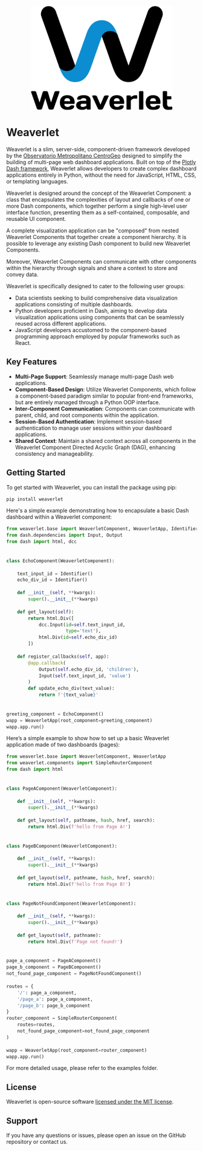 <p align="center">
  <img src="FullLogo_Transparent_NoBuffer.png" width="375" height="275" title="Logo">
</p>

# Weaverlet

Weaverlet is a slim, server-side, component-driven framework developed by the [Observatorio Metropolitano CentroGeo](https://observatoriogeo.mx) designed to simplify the building of multi-page web dashboard applications. Built on top of the [Plotly Dash framework](https://dash.plotly.com/), Weaverlet allows developers to create complex dashboard applications entirely in Python, without the need for JavaScript, HTML, CSS, or templating languages.

Weaverlet is designed around the concept of the Weaverlet Component: a class that encapsulates the complexities of layout and callbacks of one or more Dash components, which together perform a single high-level user interface function, presenting them as a self-contained, composable, and reusable UI component.

A complete visualization application can be "composed" from nested Weaverlet Components that together create a component hierarchy. It is possible to leverage any existing Dash component to build new Weaverlet Components. 

Moreover, Weaverlet Components can communicate with other components within the hierarchy through signals and share a context to store and convey data.

Weaverlet is specifically designed to cater to the following user groups:

* Data scientists seeking to build comprehensive data visualization applications consisting of multiple dashboards.
* Python developers proficient in Dash, aiming to develop data visualization applications using components that can be seamlessly reused across different applications.
* JavaScript developers accustomed to the component-based programming approach employed by popular frameworks such as React.

## Key Features

- **Multi-Page Support**: Seamlessly manage multi-page Dash web applications.
- **Component-Based Design**: Utilize Weaverlet Components, which follow a component-based paradigm similar to popular front-end frameworks, but are entirely managed through a Python OOP interface.
- **Inter-Component Communication**: Components can communicate with parent, child, and root components within the application.
- **Session-Based Authentication**: Implement session-based authentication to manage user sessions within your dashboard applications.
- **Shared Context**: Maintain a shared context across all components in the Weaverlet Component Directed Acyclic Graph (DAG), enhancing consistency and manageability.

## Getting Started

To get started with Weaverlet, you can install the package using pip:

```bash
pip install weaverlet
```

Here's a simple example demonstrating how to encapsulate a basic Dash dashboard within a Weaverlet component:

```python
from weaverlet.base import WeaverletComponent, WeaverletApp, Identifier
from dash.dependencies import Input, Output
from dash import html, dcc


class EchoComponent(WeaverletComponent):

    text_input_id = Identifier()    
    echo_div_id = Identifier()

    def __init__(self, **kwargs):
        super().__init__(**kwargs)

    def get_layout(self):
        return html.Div([
            dcc.Input(id=self.text_input_id,
                      type='text'),
            html.Div(id=self.echo_div_id)
        ])

    def register_callbacks(self, app):
        @app.callback(
            Output(self.echo_div_id, 'children'),
            Input(self.text_input_id, 'value')
        )
        def update_echo_div(text_value):
            return f'{text_value}'


greeting_component = EchoComponent()
wapp = WeaverletApp(root_component=greeting_component)
wapp.app.run()
```

Here’s a simple example to show how to set up a basic Weaverlet application made of two dashboards (pages):

```python
from weaverlet.base import WeaverletComponent, WeaverletApp
from weaverlet.components import SimpleRouterComponent
from dash import html


class PageAComponent(WeaverletComponent):

    def __init__(self, **kwargs):
        super().__init__(**kwargs)

    def get_layout(self, pathname, hash, href, search):
        return html.Div(f'hello from Page A!')


class PageBComponent(WeaverletComponent):

    def __init__(self, **kwargs):
        super().__init__(**kwargs)

    def get_layout(self, pathname, hash, href, search):
        return html.Div(f'hello from Page B!')


class PageNotFoundComponent(WeaverletComponent):

    def __init__(self, **kwargs):
        super().__init__(**kwargs)

    def get_layout(self, pathname):
        return html.Div(f'Page not found!')


page_a_component = PageAComponent()
page_b_component = PageBComponent()
not_found_page_component = PageNotFoundComponent()

routes = {
    '/': page_a_component,
    '/page_a': page_a_component,
    '/page_b': page_b_component
}
router_component = SimpleRouterComponent(
    routes=routes,
    not_found_page_component=not_found_page_component
)

wapp = WeaverletApp(root_component=router_component)
wapp.app.run()
```

For more detailed usage, please refer to the examples folder.

## License

Weaverlet is open-source software [licensed under the MIT license](LICENSE).

## Support

If you have any questions or issues, please open an issue on the GitHub repository or contact us.


